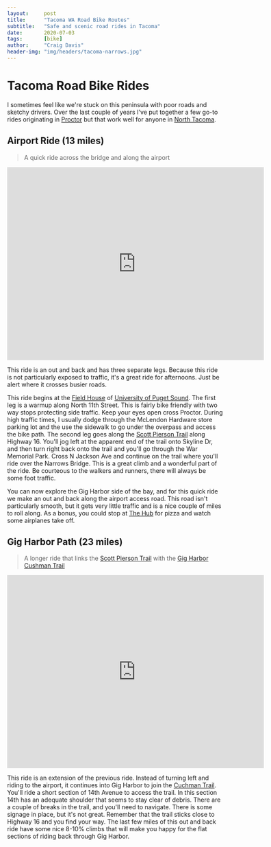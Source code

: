 ```yaml
---
layout:     post
title:      "Tacoma WA Road Bike Routes"
subtitle:   "Safe and scenic road rides in Tacoma"
date:       2020-07-03
tags:       [bike]
author:     "Craig Davis"
header-img: "img/headers/tacoma-narrows.jpg"
---
```


# Tacoma Road Bike Rides

I sometimes feel like we're stuck on this peninsula with poor roads and sketchy drivers. Over the last couple of years I've put together a few go-to rides originating in [Proctor][proctor] but that work well for anyone in [North Tacoma][north].

## Airport Ride (13 miles)
> A quick ride across the bridge and along the airport

<iframe src="https://www.google.com/maps/embed?pb=!1m38!1m12!1m3!1d4554.368554516819!2d-122.51607698001058!3d47.2594408252118!2m3!1f0!2f0!3f0!3m2!1i1024!2i768!4f13.1!4m23!3e1!4m5!1s0x5490551e3384d71f%3A0x98d068f8801b3011!2s3340-3338%20N%2011th%20St%2C%20Tacoma%2C%20WA%2098406!3m2!1d47.2599179!2d-122.4809841!4m3!3m2!1d47.2599346!2d-122.5150319!4m3!3m2!1d47.257795699999996!2d-122.53688899999999!4m3!3m2!1d47.2769876!2d-122.56127289999999!4m3!3m2!1d47.2616854!2d-122.57526!5e0!3m2!1sen!2sus!4v1593795741106!5m2!1sen!2sus" width="600" height="450" frameborder="0" style="border:0;" allowfullscreen="" aria-hidden="false" tabindex="0"></iframe>

This ride is an out and back and has three separate legs. Because this ride is not particularly exposed to traffic, it's a great ride for afternoons. Just be alert where it crosses busier roads.

This ride begins at the [Field House][fieldhouse] of [University of Puget Sound][ups]. The first leg is a warmup along North 11th Street. This is fairly bike friendly with two way stops protecting side traffic. Keep your eyes open cross Proctor. During high traffic times, I usually dodge through the McLendon Hardware store parking lot and the use the sidewalk to go under the overpass and access the bike path. The second leg goes along the [Scott Pierson Trail][pierson] along Highway 16. You'll jog left at the apparent end of the trail onto Skyline Dr, and then turn right back onto the trail and you'll go through the War Memorial Park. Cross N Jackson Ave and continue on the trail where you'll ride over the Narrows Bridge. This is a great climb and a wonderful part of the ride. Be courteous to the walkers and runners, there will always be some foot traffic.

You can now explore the Gig Harbor side of the bay, and for this quick ride we make an out and back along the airport access road. This road isn't particularly smooth, but it gets very little traffic and is a nice couple of miles to roll along. As a bonus, you could stop at [The Hub][thehub] for pizza and watch some airplanes take off.

## Gig Harbor Path (23 miles)
> A longer ride that links the [Scott Pierson Trail][pierson] with the [Gig Harbor Cushman Trail][cushman]

<iframe src="https://www.google.com/maps/embed?pb=!1m58!1m12!1m3!1d9709.577297252195!2d-122.50434082022959!3d47.25897516047041!2m3!1f0!2f0!3f0!3m2!1i1024!2i768!4f13.1!4m43!3e1!4m5!1s0x5490551e3384d71f%3A0x98d068f8801b3011!2s3340-3338%20N%2011th%20St%2C%20Tacoma%2C%20WA%2098406!3m2!1d47.2599179!2d-122.4809841!4m3!3m2!1d47.2599346!2d-122.5150319!4m3!3m2!1d47.257795699999996!2d-122.53688899999999!4m3!3m2!1d47.2797312!2d-122.56192499999999!4m3!3m2!1d47.2798435!2d-122.55798899999999!4m3!3m2!1d47.2874426!2d-122.55797349999999!4m3!3m2!1d47.3096105!2d-122.57950059999999!4m3!3m2!1d47.3163364!2d-122.58537!4m3!3m2!1d47.3235321!2d-122.59104119999999!4m3!3m2!1d47.357636899999996!2d-122.6095804!5e0!3m2!1sen!2sus!4v1593796788437!5m2!1sen!2sus" width="600" height="450" frameborder="0" style="border:0;" allowfullscreen="" aria-hidden="false" tabindex="0"></iframe>

This ride is an extension of the previous ride. Instead of turning left and riding to the airport, it continues into Gig Harbor to join the [Cuchman Trail][cushman]. You'll ride a short section of 14th Avenue to access the trail. In this section 14th has an adequate shoulder that seems to stay clear of debris. There are a couple of breaks in the trail, and you'll need to navigate. There is some signage in place, but it's not great. Remember that the trail sticks close to Highway 16 and you find your way. The last few miles of this out and back ride have some nice 8-10% climbs that will make you happy for the flat sections of riding back through Gig Harbor.

[cushman]: https://www.cityofgigharbor.net/181/Cushman-Trail
[fieldhouse]: https://www.pugetsound.edu/about/offices-services/university-relations/donor-relations/named-sites-on-campus/memorial-fieldhouse/
[ups]: https://www.pugetsound.edu/
[proctor]: https://movetotacoma.com/neighborhoods/proctor-district-tacoma/
[north]: https://movetotacoma.com/neighborhoods/north-tacoma/
[pierson]: https://www.wta.org/go-hiking/hikes/scott-pierson-trail
[thehub]: https://www.thehubgigharbor.com/